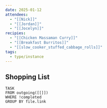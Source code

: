 ```yaml
---
date: 2025-01-12
attendees:
  - "[[Nick]]"
  - "[[Jordan]]"
  - "[[Jocelyn]]"
recipies:
  - "[[Chicken Massaman Curry]]"
  - "[[Breakfast Burritos]]"
  - "[[slow_cooker_stuffed_cabbage_rolls]]"
tags:
  - type/instance
---
```


## Shopping List
```dataview
TASK
FROM outgoing([[]])
WHERE !completed
GROUP BY file.link
```

